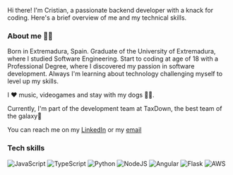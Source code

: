 

Hi there! I'm Cristian, a passionate backend developer with a knack for coding. Here's a brief overview of me and my technical skills.

### About me 👨‍💻
Born in Extremadura, Spain. Graduate of the University of Extremadura, where I studied Software Engineering. Start to coding at age of 18 with a Professional Degree, where I discovered my passion in software development. Always I'm learning about technology challenging myself to level up my skills.

I ♥️ music, videogames and stay with my dogs 🐶🐶.

Currently, I'm part of the development team at TaxDown, the best team of the galaxy🚀

You can reach me on my [LinkedIn](https://www.linkedin.com/in/cristian-dominguez-gomez/) or my [email](mailto:crisdomgo@gmail.com)


### Tech skills
![JavaScript](https://img.shields.io/badge/javascript-%23323330.svg?style=for-the-badge&logo=javascript&logoColor=%23F7DF1E)
![TypeScript](https://img.shields.io/badge/typescript-%23007ACC.svg?style=for-the-badge&logo=typescript&logoColor=white)
![Python](https://img.shields.io/badge/python-3670A0?style=for-the-badge&logo=python&logoColor=ffdd54)
![NodeJS](https://img.shields.io/badge/node.js-6DA55F?style=for-the-badge&logo=node.js&logoColor=white)
![Angular](https://img.shields.io/badge/angular-%23DD0031.svg?style=for-the-badge&logo=angular&logoColor=white)
![Flask](https://img.shields.io/badge/flask-%23000.svg?style=for-the-badge&logo=flask&logoColor=white)
![AWS](https://img.shields.io/badge/AWS-%23FF9900.svg?style=for-the-badge&logo=amazon-aws&logoColor=white)
